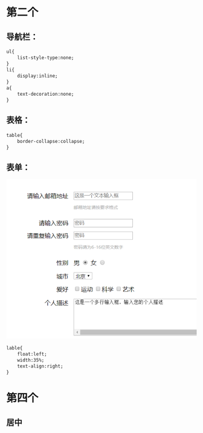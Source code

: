 # 第二个
## 导航栏：
    ul{
        list-style-type:none;
    }
    li{
        display:inline;
    }
    a{
        text-decoration:none;
    }
## 表格：
    table{
        border-collapse:collapse;
    }
## 表单：
![baidu](表单.png)
    
    lable{
        float:left;
        width:35%;
        text-align:right;
    }
# 第四个
## 居中